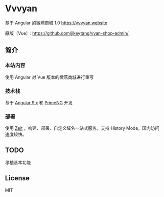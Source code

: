 # Vvvyan

基于 Angular 的微燕商城 1.0 https://vvvyan.website

原版（Vue）：https://github.com/jikeytang/vyan-shop-admin/

## 简介

### 本站内容

使用 Angular 对 Vue 版本的微燕商城进行重写

### 技术栈

基于 [Angular 9.x](https://angular.cn/) 和 [PrimeNG](https://primefaces.org/primeng/) 开发

### 部署

使用 [Zeit](https://zeit.co/) ，构建、部署、自定义域名一站式服务。支持 History Mode，国内访问速度较快。

## TODO

移植基本功能

## License

MIT

